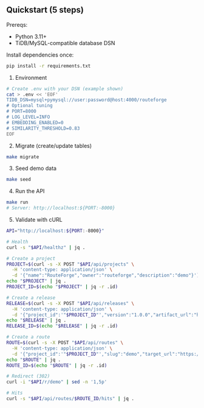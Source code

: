 ## Quickstart (5 steps)

Prereqs:
- Python 3.11+
- TiDB/MySQL-compatible database DSN

Install dependencies once:
```bash
pip install -r requirements.txt
```

1) Environment
```bash
# Create .env with your DSN (example shown)
cat > .env << 'EOF'
TIDB_DSN=mysql+pymysql://user:password@host:4000/routeforge
# Optional tuning
# PORT=8000
# LOG_LEVEL=INFO
# EMBEDDING_ENABLED=0
# SIMILARITY_THRESHOLD=0.83
EOF
```

2) Migrate (create/update tables)
```bash
make migrate
```

3) Seed demo data
```bash
make seed
```

4) Run the API
```bash
make run
# Server: http://localhost:${PORT:-8000}
```

5) Validate with cURL
```bash
API="http://localhost:${PORT:-8000}"

# Health
curl -s "$API/healthz" | jq .

# Create a project
PROJECT=$(curl -s -X POST "$API/api/projects" \
  -H 'content-type: application/json' \
  -d '{"name":"RouteForge","owner":"routeforge","description":"demo"}')
echo "$PROJECT" | jq .
PROJECT_ID=$(echo "$PROJECT" | jq -r .id)

# Create a release
RELEASE=$(curl -s -X POST "$API/api/releases" \
  -H 'content-type: application/json' \
  -d '{"project_id":'"$PROJECT_ID"',"version":"1.0.0","artifact_url":"https://example.com/artifacts/1.0.0.tgz","notes":"init"}')
echo "$RELEASE" | jq .
RELEASE_ID=$(echo "$RELEASE" | jq -r .id)

# Create a route
ROUTE=$(curl -s -X POST "$API/api/routes" \
  -H 'content-type: application/json' \
  -d '{"project_id":'"$PROJECT_ID"',"slug":"demo","target_url":"https://example.com/downloads/latest","release_id":'"$RELEASE_ID"'}')
echo "$ROUTE" | jq .
ROUTE_ID=$(echo "$ROUTE" | jq -r .id)

# Redirect (302)
curl -i "$API/r/demo" | sed -n '1,5p'

# Hits
curl -s "$API/api/routes/$ROUTE_ID/hits" | jq .
```


